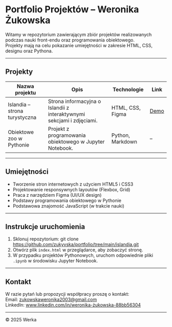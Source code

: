 # Portfolio Projektów – Weronika Żukowska

Witamy w repozytorium zawierającym zbiór projektów realizowanych podczas nauki front-endu oraz programowania obiektowego.  
Projekty mają na celu pokazanie umiejętności w zakresie HTML, CSS, designu oraz Pythona.

---

## Projekty

| Nazwa projektu                         | Opis                                         | Technologie            | Link                         |
|--------------------------------------|----------------------------------------------|-----------------------|------------------------------|
| Islandia – strona turystyczna         | Strona informacyjna o Islandii z interaktywnymi sekcjami i zdjęciami. | HTML, CSS, Figma      | [Demo](link-do-gh-pages)      |
| Obiektowe zoo w Pythonie              | Projekt z programowania obiektowego w Jupyter Notebook. | Python, Markdown      | –                            |
---

## Umiejętności

- Tworzenie stron internetowych z użyciem HTML5 i CSS3
- Projektowanie responsywnych layoutów (Flexbox, Grid)
- Praca z narzędziem Figma (UI/UX design)
- Podstawy programowania obiektowego w Pythonie
- Podstawowa znajomość JavaScript (w trakcie nauki)

---
## Instrukcje uruchomienia

1. Sklonuj repozytorium:
git clone https://github.com/zukyvska/portfolio/tree/main/islandia.git
2. Otwórz plik `index.html` w przeglądarce, aby zobaczyć stronę.
3. W przypadku projektów Pythonowych, uruchom odpowiednie pliki `.ipynb` w środowisku Jupyter Notebook.
---

## Kontakt

W razie pytań lub propozycji współpracy proszę o kontakt:  
Email: zukowskaweronika2003@gmail.com  
LinkedIn: www.linkedin.com/in/weronika-żukowska-88bb56304

---

© 2025 Werka  
